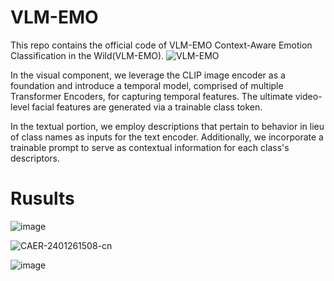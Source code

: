 # VLM-EMO
This repo contains the official code of VLM-EMO Context-Aware Emotion Classification in the Wild(VLM-EMO).
![VLM-EMO](https://github.com/kebiabc/VLM-EMO/assets/33951067/e9a05f99-954e-4df1-8e13-0c91c428af9d)

In the visual component, we leverage the CLIP image encoder as a foundation and introduce a temporal model, comprised of multiple Transformer Encoders, for capturing temporal features. 
The ultimate video-level facial features are generated via a trainable class token.

In the textual portion, we employ descriptions that pertain to behavior in lieu of class names as inputs for the text encoder. 
Additionally, we incorporate a trainable prompt to serve as contextual information for each class's descriptors.

# Rusults
![image](https://github.com/kebiabc/VLM-EMO/assets/33951067/7f18855c-a416-43d3-8b68-cd6623750d73)

![CAER-2401261508-cn](https://github.com/kebiabc/VLM-EMO/assets/33951067/93944755-5645-4db0-a770-09de915f71e2)

![image](https://github.com/kebiabc/VLM-EMO/assets/33951067/164314d0-6bc4-4e0f-aa7a-c26844d9fadc)


